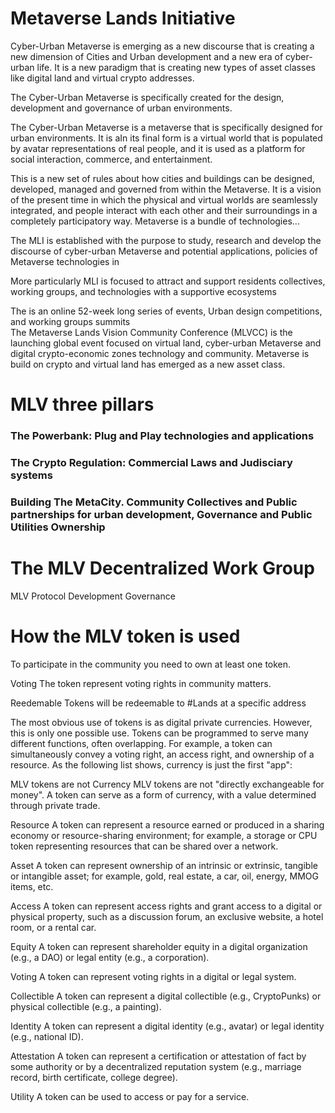 # Metaverse Lands Initiative
Cyber-Urban Metaverse is emerging as a new discourse that is creating a new dimension of Cities and Urban development and a new era of cyber-urban life. It is a new paradigm that is creating new types of asset classes like digital land and virtual crypto addresses.

The Cyber-Urban Metaverse is specifically created for the design, development and governance of urban environments.

The Cyber-Urban Metaverse is a metaverse that is specifically designed for urban environments. It is aIn its final form is a virtual world that is populated by avatar representations of real people, and it is used as a platform for social interaction, commerce, and entertainment.

This is a new set of rules about how cities and buildings can be designed, developed, managed and governed from within the Metaverse. It is a vision of the present time in which the physical and virtual worlds are seamlessly integrated, and people interact with each other and their surroundings in a completely participatory way.
Metaverse is a bundle of technologies...

The MLI is established with the purpose to study, research and develop the discourse of cyber-urban Metaverse and potential applications, policies of Metaverse technologies in 

More particularly MLI is focused to attract and support residents collectives, working groups, and technologies with a supportive ecosystems


The  is an online 52-week long series of events, Urban design competitions, and working groups summits  
The Metaverse Lands Vision Community Conference (MLVCC) is the launching global event focused on virtual land, cyber-urban Metaverse and digital crypto-economic zones technology and community. 
Metaverse is build on crypto and virtual land has emerged as a new asset class.

# MLV three pillars
### The Powerbank: Plug and Play technologies and applications

### The Crypto Regulation: Commercial Laws and Judisciary systems 

### Building The MetaCity. Community Collectives and Public partnerships for urban development, Governance and Public Utilities Ownership



# The MLV Decentralized Work Group


MLV Protocol Development Governance

# How the MLV token is used

To participate in the community you need to own at least one token. 

Voting
The token represent voting rights in community matters.

Reedemable
Tokens will be redeemable to #Lands at a specific address

The most obvious use of tokens is as digital private currencies. However, this is only one possible use. Tokens can be programmed to serve many different functions, often overlapping. For example, a token can simultaneously convey a voting right, an access right, and ownership of a resource. As the following list shows, currency is just the first "app":

MLV tokens are not Currency
MLV tokens are not "directly exchangeable for money". A token can serve as a form of currency, with a value determined through private trade.

Resource
A token can represent a resource earned or produced in a sharing economy or resource-sharing environment; for example, a storage or CPU token representing resources that can be shared over a network.

Asset
A token can represent ownership of an intrinsic or extrinsic, tangible or intangible asset; for example, gold, real estate, a car, oil, energy, MMOG items, etc.

Access
A token can represent access rights and grant access to a digital or physical property, such as a discussion forum, an exclusive website, a hotel room, or a rental car.

Equity
A token can represent shareholder equity in a digital organization (e.g., a DAO) or legal entity (e.g., a corporation).

Voting
A token can represent voting rights in a digital or legal system.

Collectible
A token can represent a digital collectible (e.g., CryptoPunks) or physical collectible (e.g., a painting).

Identity
A token can represent a digital identity (e.g., avatar) or legal identity (e.g., national ID).

Attestation
A token can represent a certification or attestation of fact by some authority or by a decentralized reputation system (e.g., marriage record, birth certificate, college degree).

Utility
A token can be used to access or pay for a service.


